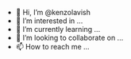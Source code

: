 - 👋 Hi, I’m @kenzolavish
- 👀 I’m interested in ...
- 🌱 I’m currently learning ...
- 💞️ I’m looking to collaborate on ...
- 📫 How to reach me ...

<!---
kenzolavish/kenzolavish is a ✨ special ✨ repository because its `README.md` (this file) appears on your GitHub profile.
You can click the Preview link to take a look at your changes.
--->
